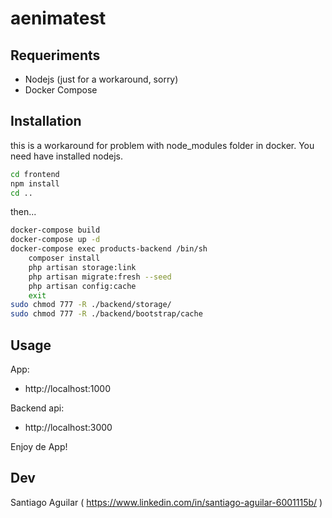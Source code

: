 # aenimatest

## Requeriments
- Nodejs (just for a workaround, sorry)
- Docker Compose
## Installation

this is a workaround for problem with node_modules folder in docker. You need have installed nodejs.
```bash
cd frontend
npm install
cd ..
```


then...
```bash
docker-compose build
docker-compose up -d
docker-compose exec products-backend /bin/sh
    composer install
    php artisan storage:link
    php artisan migrate:fresh --seed
    php artisan config:cache
    exit
sudo chmod 777 -R ./backend/storage/
sudo chmod 777 -R ./backend/bootstrap/cache
```


## Usage

App:
- http://localhost:1000

Backend api:
- http://localhost:3000

Enjoy de App!

## Dev
Santiago Aguilar ( https://www.linkedin.com/in/santiago-aguilar-6001115b/ )